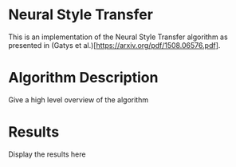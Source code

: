 # Neural Style Transfer 
This is an implementation of the Neural Style Transfer algorithm as presented in (Gatys et al.)[https://arxiv.org/pdf/1508.06576.pdf].

# Algorithm Description
Give a high level overview of the algorithm

# Results 
Display the results here
